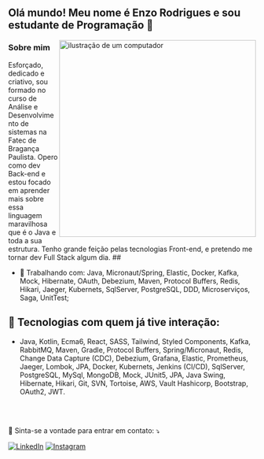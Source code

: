 ## Olá mundo! Meu nome é Enzo Rodrigues e sou estudante de Programação 👋
<img src="https://raw.githubusercontent.com/MicaelliMedeiros/micaellimedeiros/master/image/computer-illustration.png" alt="ilustração de um computador" min-width="400px" max-width="400px" width="400px" align="right">

### Sobre mim
<p align="left">
Esforçado, dedicado e criativo, sou formado no curso de Análise e Desenvolvimento de sistemas na Fatec de Bragança Paulista. Opero como dev Back-end e estou focado em aprender mais sobre essa linguagem maravilhosa que é o Java e toda a sua estrutura. Tenho grande feição pelas tecnologias Front-end, e pretendo me tornar dev Full Stack algum dia.
##

- 🔭 Trabalhando com: Java, Micronaut/Spring, Elastic, Docker, Kafka, Mock, Hibernate, OAuth, Debezium, Maven, Protocol Buffers, Redis, Hikari, Jaeger, Kubernets, SqlServer, PostgreSQL, DDD, Microserviços, Saga, UnitTest;

<h2 align="left">
 🦄 Tecnologias com quem já tive interação:
</h2>

- Java, Kotlin, Ecma6, React, SASS, Tailwind, Styled Components, Kafka, RabbitMQ, Maven, Gradle, Protocol Buffers, Spring/Micronaut, Redis, Change Data Capture (CDC), Debezium, Grafana, Elastic, Prometheus, Jaeger, Lombok, JPA, Docker, Kubernets, Jenkins (CI/CD), SqlServer, PostgreSQL, MySql, MongoDB, Mock, JUnit5, JPA, Java Swing, Hibernate, Hikari, Git, SVN, Tortoise, AWS, Vault Hashicorp, Bootstrap, OAuth2, JWT.
<br>
<br>
<p align="left">
  💌 Sinta-se a vontade para entrar em contato: ⤵️
</p>

<a href="https://www.linkedin.com/in/enzo-rodrigues-166875199/" title="LinkedIn" target="_blank">
<img src="https://img.shields.io/badge/LinkedIn-0077B5?style=for-the-badge&logo=linkedin&logoColor=white" alt="LinkedIn"/></a>

<a href="https://www.instagram.com/enzo_rdrigues/" title="Instagram" target="_blank">
<img src="https://img.shields.io/badge/Instagram-E4405F?style=for-the-badge&logo=instagram&logoColor=white" alt="Instagram"/></a>
<br>
<br>
